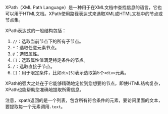 XPath（XML Path Language）是一种用于在XML文档中查找信息的语言，它也可以用于HTML文档。XPath使用路径表达式来选取XML或HTML文档中的节点或节点集。

XPath表达式的一般结构包括：
1. `//`：选取当前节点下的所有子节点。
2. `*`：选取任意元素节点。
3. `@`：选取属性。
4. `[]`：选取属性值满足特定条件的节点。
5. `/`：选取直接子节点。
6. `[]`：用于限定条件，比如`div[5]`表示选取第5个`<div>`元素。

XPath的强大之处在于它能够精确地定位到您想要的节点，即使HTML结构复杂，XPath也能帮助您准确地提取所需信息。

注意，xpath返回的是一个列表，包含所有符合条件的元素，要访问里面的文本，要提取每一个元素调用`.text`。